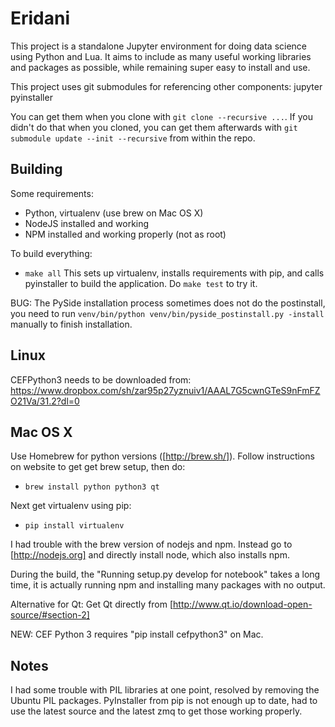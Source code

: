 # Eridani

This project is a standalone Jupyter environment for doing data science
using Python and Lua. It aims to include as many useful working libraries
and packages as possible, while remaining super easy to install and use.

This project uses git submodules for referencing other components:
    jupyter
    pyinstaller

You can get them when you clone with `git clone --recursive ...`. If you
didn't do that when you cloned, you can get them afterwards with
`git submodule update --init --recursive` from within the repo.

## Building

Some requirements:
* Python, virtualenv (use brew on Mac OS X)
* NodeJS installed and working
* NPM installed and working properly (not as root)

To build everything:
* `make all`
This sets up virtualenv, installs requirements with pip, and calls
pyinstaller to build the application. Do `make test` to try it.

BUG: The PySide installation process sometimes does not do the postinstall,
you need to run `venv/bin/python venv/bin/pyside_postinstall.py -install`
manually to finish installation.

## Linux

CEFPython3 needs to be downloaded from:
https://www.dropbox.com/sh/zar95p27yznuiv1/AAAL7G5cwnGTeS9nFmFZO21Va/31.2?dl=0

## Mac OS X

Use Homebrew for python versions ([http://brew.sh/]). Follow instructions on website to
get get brew setup, then do:

* `brew install python python3 qt`

Next get virtualenv using pip:

* `pip install virtualenv`

I had trouble with the brew version of nodejs and npm. Instead go to [http://nodejs.org]
and directly install node, which also installs npm.

During the build, the "Running setup.py develop for notebook" takes a long time, it
is actually running npm and installing many packages with no output.

Alternative for Qt: Get Qt directly from [http://www.qt.io/download-open-source/#section-2]

NEW: CEF Python 3 requires "pip install cefpython3" on Mac.

## Notes

I had some trouble with PIL libraries at one point, resolved by removing
the Ubuntu PIL packages. PyInstaller from pip is not enough up to date,
had to use the latest source and the latest zmq to get those working
properly.

